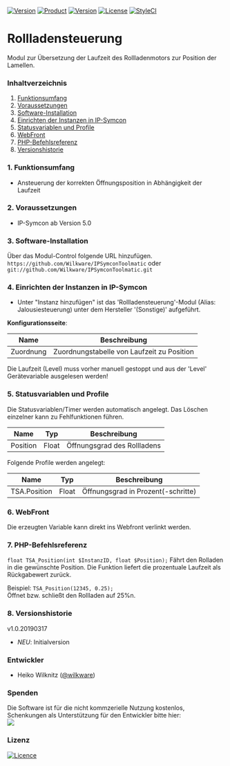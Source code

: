 [![Version](https://img.shields.io/badge/Symcon-PHP--Modul-red.svg)](https://www.symcon.de/service/dokumentation/entwicklerbereich/sdk-tools/sdk-php/)
[![Product](https://img.shields.io/badge/Symcon%20Version-5.0%20%3E-blue.svg)](https://www.symcon.de/produkt/)
[![Version](https://img.shields.io/badge/Modul%20Version-1.0.20170317-orange.svg)](https://github.com/Wilkware/IPSymconToolmatic)
[![License](https://img.shields.io/badge/License-CC%20BY--NC--SA%204.0-green.svg)](https://creativecommons.org/licenses/by-nc-sa/4.0/)
[![StyleCI](https://github.styleci.io/repos/76893952/shield?style=flat)](https://github.styleci.io/repos/76893952)

# Rollladensteuerung
Modul zur Übersetzung der Laufzeit des Rollladenmotors zur Position der Lamellen.

### Inhaltverzeichnis

1. [Funktionsumfang](#1-funktionsumfang)
2. [Voraussetzungen](#2-voraussetzungen)
3. [Software-Installation](#3-software-installation)
4. [Einrichten der Instanzen in IP-Symcon](#4-einrichten-der-instanzen-in-ip-symcon)
5. [Statusvariablen und Profile](#5-statusvariablen-und-profile)
6. [WebFront](#6-webfront)
7. [PHP-Befehlsreferenz](#7-php-befehlsreferenz)
8. [Versionshistorie](#8-versionshistorie)

### 1. Funktionsumfang
* Ansteuerung der korrekten Öffnungsposition in Abhängigkeit der Laufzeit

### 2. Voraussetzungen

- IP-Symcon ab Version 5.0

### 3. Software-Installation

Über das Modul-Control folgende URL hinzufügen.<br />
`https://github.com/Wilkware/IPSymconToolmatic` oder `git://github.com/Wilkware/IPSymconToolmatic.git`

### 4. Einrichten der Instanzen in IP-Symcon

- Unter "Instanz hinzufügen" ist das 'Rollladensteuerung'-Modul (Alias: Jalousiesteuerung) unter dem Hersteller '(Sonstige)' aufgeführt.

__Konfigurationsseite__:

Name                          | Beschreibung
------------------------------| ---------------------------------
Zuordnung                     | Zuordnungstabelle von Laufzeit zu Position

Die Laufzeit (Level) muss vorher manuell gestoppt und aus der 'Level' Gerätevariable ausgelesen werden!

### 5. Statusvariablen und Profile

Die Statusvariablen/Timer werden automatisch angelegt. Das Löschen einzelner kann zu Fehlfunktionen führen.

Name                 | Typ       | Beschreibung
-------------------- | --------- | ----------------
Position             | Float     | Öffnungsgrad des Rollladens

Folgende Profile werden angelegt:

Name                 | Typ       | Beschreibung
-------------------- | --------- | ----------------
TSA.Position         | Float     | Öffnungsgrad in Prozent(-schritte)

### 6. WebFront

Die erzeugten Variable kann direkt ins Webfront verlinkt werden.

### 7. PHP-Befehlsreferenz

`float TSA_Position(int $InstanzID, float $Position);`
Fährt den Rolladen in die gewünschte Position.
Die Funktion liefert die prozentuale Laufzeit als Rückgabewert zurück.

Beispiel:
`TSA_Position(12345, 0.25);`<br />
Öffnet bzw. schließt den Rollladen auf 25%n.<br />

### 8. Versionshistorie

v1.0.20190317
* _NEU_: Initialversion

### Entwickler
* Heiko Wilknitz ([@wilkware](https://github.com/wilkware))

### Spenden
Die Software ist für die nicht kommzerielle Nutzung kostenlos, Schenkungen als Unterstützung für den Entwickler bitte hier:<br />
<a href="https://www.paypal.com/cgi-bin/webscr?cmd=_s-xclick&hosted_button_id=8816166" target="_blank"><img src="https://www.paypalobjects.com/de_DE/DE/i/btn/btn_donate_LG.gif" border="0" /></a>

### Lizenz
[![Licence](https://licensebuttons.net/i/l/by-nc-sa/transparent/00/00/00/88x31-e.png)](https://creativecommons.org/licenses/by-nc-sa/4.0/)
